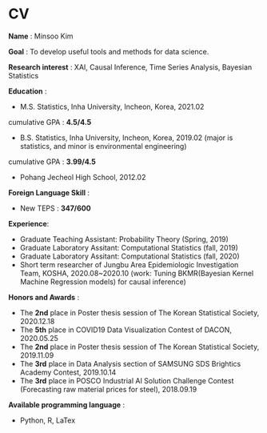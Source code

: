# CV


**Name** : Minsoo Kim

**Goal** : To develop useful tools and methods for data science.

**Research interest** : XAI, Causal Inference, Time Series Analysis, Bayesian Statistics

**Education** :

  - M.S. Statistics, Inha University, Incheon, Korea, 2021.02
  
  cumulative GPA : **4.5/4.5**
  
  
  - B.S. Statistics, Inha University, Incheon, Korea, 2019.02
  (major is statistics, and minor is environmental engineering)
  
  cumulative GPA : **3.99/4.5**
  
  - Pohang Jecheol High School, 2012.02

**Foreign Language Skill** :

  - New TEPS : **347/600**


**Experience**:
  - Graduate Teaching Assistant: Probability Theory (Spring, 2019)
  - Graduate Laboratory Assitant: Computational Statistics (fall, 2019)
  - Graduate Laboratory Assitant: Computational Statistics (fall, 2020)
  - Short term researcher of Jungbu Area Epidemiologic Investigation Team, KOSHA, 2020.08~2020.10 (work: Tuning BKMR(Bayesian Kernel Machine Regression models) for causal inference)

**Honors and Awards** :
  - The **2nd** place in Poster thesis session of The Korean Statistical Society, 2020.12.18
  - The **5th** place in COVID19 Data Visualization Contest of DACON, 2020.05.25
  - The **2nd** place in Poster thesis session of The Korean Statistical Society, 2019.11.09
  - The **3rd** place in Data Analysis section of SAMSUNG SDS Brightics Academy Contest, 2019.10.14
  - The **3rd** place in POSCO Industrial AI Solution Challenge Contest (Forecasting raw material prices for steel), 2018.09.19

 
**Available programming language** :
  - Python, R, LaTex
